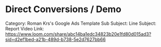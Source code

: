 # Direct Conversions / Demo

Category: Roman Krs's Google Ads Template
Sub Subject: Line
Subject: Report
Video Link: https://www.loom.com/share/abc14ba1edc34823b20e1fd80d015ad3?sid=d2ef1bed-a21b-489d-b738-5e2d7627bb66